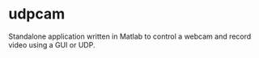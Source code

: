 # udpcam
Standalone application written in Matlab to control a webcam and record video using a GUI or UDP.
